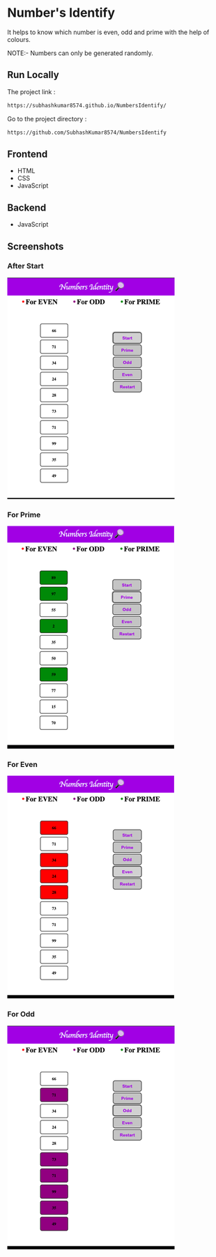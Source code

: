 
# Number's Identify

It helps to know which number is even, odd and prime with the help of colours. 

NOTE:- Numbers can only be generated randomly.


## Run Locally

 The project link :

```bash
https://subhashkumar8574.github.io/NumbersIdentify/
```

Go to the project directory :

```bash
https://github.com/SubhashKumar8574/NumbersIdentify
```



## Frontend

- HTML
- CSS
- JavaScript

## Backend

- JavaScript



## Screenshots


### After Start
![Starting](https://github.com/SubhashKumar8574/NumbersIdentify/blob/main/ScreenShots/Screenshot%202023-04-11%20at%209.39.49%20AM.png?raw=true)

### For Prime
![Prime](https://github.com/SubhashKumar8574/NumbersIdentify/blob/main/ScreenShots/Screenshot%202023-04-11%20at%209.18.24%20AM.png?raw=true)

### For Even
![Even](https://github.com/SubhashKumar8574/NumbersIdentify/blob/main/ScreenShots/Screenshot%202023-04-11%20at%209.40.01%20AM.png?raw=true)

### For Odd
![Odd](https://github.com/SubhashKumar8574/NumbersIdentify/blob/main/ScreenShots/Screenshot%202023-04-11%20at%209.39.55%20AM.png?raw=true)


